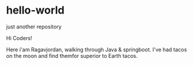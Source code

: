 # hello-world
just another repository

Hi Coders!

Here i'am Ragavjordan, walking through Java & springboot.
I've had tacos on the moon and find themfor superior to Earth tacos.
